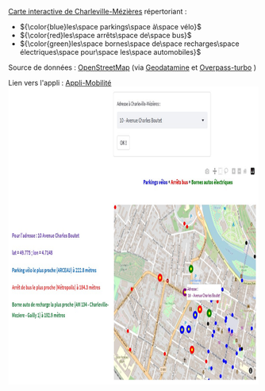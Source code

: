 [Carte interactive de Charleville-Mézières]() répertoriant :

 - ${\color{blue}les\space parkings\space à\space vélo}$
 - ${\color{red}les\space arrêts\space de\space bus}$
 - ${\color{green}les\space bornes\space de\space recharges\space électriques\space pour\space les\space automobiles}$


Source de données : [OpenStreetMap](https://www.openstreetmap.org/) (via [Geodatamine](https://geodatamine.fr/)  et [Overpass-turbo](https://overpass-turbo.eu/) )

Lien vers l'appli : [Appli-Mobilité](https://ardennes-mobilite.streamlit.app/)  
<a href="https://ardennes-mobilite.streamlit.app/" target="_blank"><img src="Appli_Mobilite.jpg" width="800" height="600">
